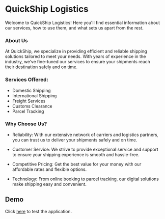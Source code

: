 # QuickShip Logistics

Welcome to QuickShip Logistics! Here you'll find essential information about our services, how to 
use them, and what sets us apart from the rest.

### About Us

At QuickShip, we specialize in providing efficient and reliable shipping solutions tailored to meet 
your needs. With years of experience in the industry, we've fine-tuned our services to ensure your 
shipments reach their destination safely and on time.

### Services Offered:

- Domestic Shipping
- International Shipping
- Freight Services
- Customs Clearance
- Parcel Tracking

### Why Choose Us?

- Reliability: With our extensive network of carriers and logistics partners, you can trust us to deliver your shipments safely and on time.

- Customer Service: We strive to provide exceptional service and support to ensure your shipping experience is smooth and hassle-free.

- Competitive Pricing: Get the best value for your money with our affordable rates and flexible options.

- Technology: From online booking to parcel tracking, our digital solutions make shipping easy and convenient.

## Demo
Click [here](https://navjot0210.github.io/quick-ship/) to test the application.
